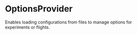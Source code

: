 # OptionsProvider
Enables loading configurations from files to manage options for experiments or flights.